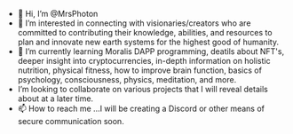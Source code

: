 - 👋 Hi, I’m @MrsPhoton
- 👀 I’m interested in connecting with visionaries/creators who are committed to contributing their knowledge, abilities, and resources to plan and innovate new earth systems for the highest good of humanity. 
- 🌱 I’m currently learning Moralis DAPP programming, deatils about NFT's, deeper insight into cryptocurrencies, in-depth information on holistic nutrition, physical fitness, how to improve brain function, basics of psychology, consciousness, physics, meditation, and more.
- I’m looking to collaborate on various projects that I will reveal details about at a later time.
- 📫 How to reach me ...I will be creating a Discord or other means of secure communication soon.

<!---
MrsPhoton/MrsPhoton is a ✨ special ✨ repository because its `README.md` (this file) appears on your GitHub profile.
You can click the Preview link to take a look at your changes.
--->
